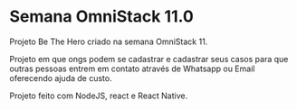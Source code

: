 # Semana OmniStack 11.0
Projeto Be The Hero criado na semana OmniStack 11.

Projeto em que ongs podem se cadastrar e cadastrar seus casos para que outras pessoas entrem em contato através de Whatsapp ou Email oferecendo ajuda de custo.

Projeto feito com NodeJS, react e React Native.
